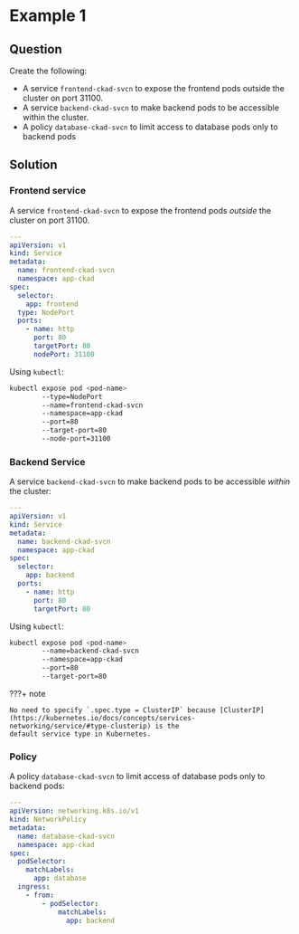 # Example 1

## Question

Create the following:

- A service `frontend-ckad-svcn` to expose the frontend pods outside the cluster on port 31100.
- A service `backend-ckad-svcn` to make backend pods to be accessible within the cluster.
- A policy `database-ckad-svcn` to limit access to database pods only to backend pods

## Solution

### Frontend service

A service `frontend-ckad-svcn` to expose the frontend pods _outside_ the cluster on port 31100.

```yaml
---
apiVersion: v1
kind: Service
metadata:
  name: frontend-ckad-svcn
  namespace: app-ckad
spec:
  selector:
    app: frontend
  type: NodePort
  ports:
    - name: http
      port: 80
      targetPort: 80
      nodePort: 31100
```

Using `kubectl`:

```bash
kubectl expose pod <pod-name>
        --type=NodePort
        --name=frontend-ckad-svcn
        --namespace=app-ckad
        --port=80
        --target-port=80
        --node-port=31100
```

### Backend Service

A service `backend-ckad-svcn` to make backend pods to be accessible _within_ the cluster:

```yaml
---
apiVersion: v1
kind: Service
metadata:
  name: backend-ckad-svcn
  namespace: app-ckad
spec:
  selector:
    app: backend
  ports:
    - name: http
      port: 80
      targetPort: 80
```

Using `kubectl`:

```bash
kubectl expose pod <pod-name>
        --name=backend-ckad-svcn
        --namespace=app-ckad
        --port=80
        --target-port=80
```

???+ note

    No need to specify `.spec.type = ClusterIP` because [ClusterIP](https://kubernetes.io/docs/concepts/services-networking/service/#type-clusterip) is the
    default service type in Kubernetes.

### Policy

A policy `database-ckad-svcn` to limit access of database pods only to backend pods:

```yaml
---
apiVersion: networking.k8s.io/v1
kind: NetworkPolicy
metadata:
  name: database-ckad-svcn
  namespace: app-ckad
spec:
  podSelector:
    matchLabels:
      app: database
  ingress:
    - from:
        - podSelector:
            matchLabels:
              app: backend
```
